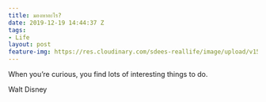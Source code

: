 ```yaml
---
title: มองหาอะไร?
date: 2019-12-19 14:44:37 Z
tags:
- Life
layout: post
feature-img: https://res.cloudinary.com/sdees-reallife/image/upload/v1555658919/sample_feature_img.png
---
```


When you’re curious, you find lots of
interesting things to do.

<i class="fa fa-child" style="color:plum"></i>

Walt Disney
